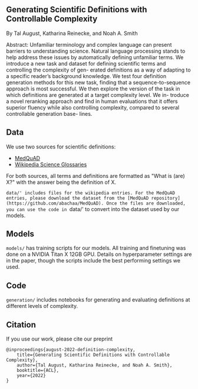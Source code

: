 ## Generating Scientific Definitions with Controllable Complexity


By Tal August, Katharina Reinecke, and Noah A. Smith

Abstract: Unfamiliar terminology and complex language can present barriers to understanding science. Natural language processing stands to help address these issues by automatically defining unfamiliar terms. We introduce a new task and dataset for defining scientific terms and controlling the complexity of gen- erated definitions as a way of adapting to a specific reader’s background knowledge. We test four definition generation methods for this new task, finding that a sequence-to-sequence approach is most successful. We then explore the version of the task in which definitions are generated at a target complexity level. We in- troduce a novel reranking approach and find in human evaluations that it offers superior fluency while also controlling complexity, compared to several controllable generation base- lines.

## Data

We use two sources for scientific definitions: 

* [MedQuAD](https://github.com/abachaa/MedQuAD)
* [Wikipedia Science Glossaries](https://en.wikipedia.org/wiki/Category:Glossaries_of_science)

For both sources, all terms and definitions are formatted as "What is (are) X?" with the answer being the definition of X.

`data/' includes files for the wikipedia entries. For the MedQuAD entries, please download the dataset from the [MedQuAD repository](https://github.com/abachaa/MedQuAD). Once the files are downloaded, you can use the code in `data/' to convert into the dataset used by our models. 


## Models
`models/` has training scripts for our models. All training and finetuning was done on a NVIDIA Titan X 12GB GPU. Details on hyperparameter settings are in the paper, though the scripts include the best performing settings we used. 

## Code
`generation/` includes notebooks for generating and evaluating definitions at different levels of complexity. 

## Citation

If you use our work, please cite our preprint

```
@inproceedings{august-2022-definition-complexity,
    title={Generating Scientific Definitions with Controllable Complexity},
    author={Tal August, Katharina Reinecke, and Noah A. Smith},
    booktitle={ACL},
    year={2022}
}
```
